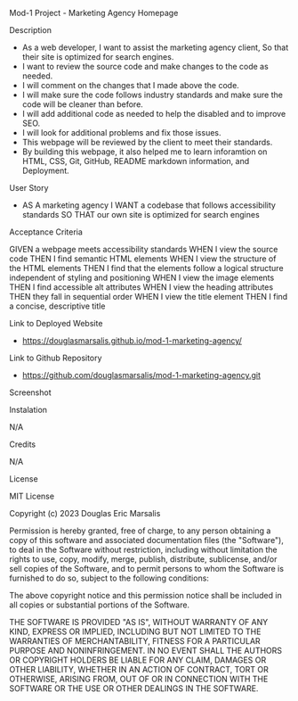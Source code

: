 Mod-1 Project - Marketing Agency Homepage


Description

* As a web developer, I want to assist the marketing agency client, So that their site is optimized for search engines.
* I want to review the source code and make changes to the code as needed.
* I will comment on the changes that I made above the code.
* I will make sure the code follows industry standards and make sure the code will be cleaner than before.
* I will add additional code as needed to help the disabled and to improve SEO.
* I will look for additional problems and fix those issues.
* This webpage will be reviewed by the client to meet their standards.
* By building this webpage, it also helped me to learn inforamtion on HTML, CSS, Git, GitHub, README markdown information, and Deployment.


User Story

* AS A marketing agency
I WANT a codebase that follows accessibility standards
SO THAT our own site is optimized for search engines


Acceptance Criteria

GIVEN a webpage meets accessibility standards
WHEN I view the source code
THEN I find semantic HTML elements
WHEN I view the structure of the HTML elements
THEN I find that the elements follow a logical structure independent of styling and positioning
WHEN I view the image elements
THEN I find accessible alt attributes
WHEN I view the heading attributes
THEN they fall in sequential order
WHEN I view the title element
THEN I find a concise, descriptive title


Link to Deployed Website

* https://douglasmarsalis.github.io/mod-1-marketing-agency/



Link to Github Repository

* https://github.com/douglasmarsalis/mod-1-marketing-agency.git



Screenshot



Instalation

N/A


Credits

N/A


License

MIT License

Copyright (c) 2023 Douglas Eric Marsalis

Permission is hereby granted, free of charge, to any person obtaining a copy of this software and associated documentation files (the "Software"), to deal in the Software without restriction, including without limitation the rights to use, copy, modify, merge, publish, distribute, sublicense, and/or sell copies of the Software, and to permit persons to whom the Software is furnished to do so, subject to the following conditions:

The above copyright notice and this permission notice shall be included in all copies or substantial portions of the Software.

THE SOFTWARE IS PROVIDED "AS IS", WITHOUT WARRANTY OF ANY KIND, EXPRESS OR IMPLIED, INCLUDING BUT NOT LIMITED TO THE WARRANTIES OF MERCHANTABILITY, FITNESS FOR A PARTICULAR PURPOSE AND NONINFRINGEMENT. IN NO EVENT SHALL THE AUTHORS OR COPYRIGHT HOLDERS BE LIABLE FOR ANY CLAIM, DAMAGES OR OTHER LIABILITY, WHETHER IN AN ACTION OF CONTRACT, TORT OR OTHERWISE, ARISING FROM, OUT OF OR IN CONNECTION WITH THE SOFTWARE OR THE USE OR OTHER DEALINGS IN THE SOFTWARE.
